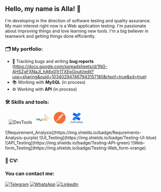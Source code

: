 ## Hello, my name is Alla! :wave: 

I'm developing in the direction of software testing and quality assurance. My main interest right now is a Web application testing.
I'm passionate about improving things and love learning new tools.  I'm a big believer in teamwork and getting things done efficiently.

### :card_index_dividers: My portfolio:
- :lady_beetle: Tracking bugs and writing <b>bug reports</b> (https://docs.google.com/spreadsheets/d/1NG-AHSZgFXNaJI_hA6x01r1TXEpGoutj/edit?usp=sharing&ouid=103402947467943157180&rtpof=true&sd=true)
- :books: Working with <b>MySQL</b> (in process)
- :gear: Working with <b>API</b> (in process)

### :hammer_and_wrench: Skills and tools:

<div>
  &nbsp;&nbsp;&nbsp;<img src="https://www.svgrepo.com/show/378785/chrome-dev.svg" title="DevTools" alt="DevTools" width="40" height="40"/>&nbsp;&nbsp;&nbsp;
       <img src="https://github.com/devicons/devicon/blob/master/icons/mysql/mysql-original-wordmark.svg" title="MySQL" alt="MySQL" width="40" height="40"/>&nbsp;&nbsp;&nbsp;
       <img src="https://github.com/devicons/devicon/blob/master/icons/postman/postman-original.svg" title="Postman" alt="Postman" width="40" height="40"/>&nbsp;&nbsp;&nbsp;
       <img src="https://github.com/devicons/devicon/blob/master/icons/confluence/confluence-original-wordmark.svg" title="Confluence" alt="Confluence" width="40" height="40"/>&nbsp;
</div>

<br>
![Requirement_Analysis](https://img.shields.io/badge/Requrements-Analysis-purple)
![UI_Testing](https://img.shields.io/badge/Testing-UI-blue)
![API_Testing](https://img.shields.io/badge/Testing-API-green)
![Web-form_Testing](https://img.shields.io/badge/Testing-Web_form-orange)

### :bookmark_tabs: CV:

### You can contact me:
[![Telegram](https://img.shields.io/badge/-Telegram-090909?style=for-the-badge&logo=telegram&logoColor=27A0D9)](https://t.me/AllaDerzhavina)
[![WhatsApp](https://img.shields.io/badge/WhatsApp-25D366?style=for-the-badge&logo=whatsapp&logoColor=white)](https://wa.me/79605447984)
[![LinkedIn](https://img.shields.io/badge/linkedin-%230077B5.svg?style=for-the-badge&logo=linkedin&logoColor=white)](https://www.linkedin.com/in/alla-derzhavina)

